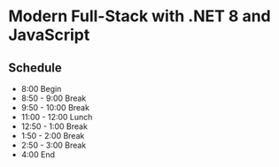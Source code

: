 # Modern Full-Stack with .NET 8 and JavaScript

## Schedule
- 8:00  Begin
- 8:50 - 9:00  Break
- 9:50 - 10:00  Break
- 11:00 - 12:00  Lunch
- 12:50 - 1:00  Break
- 1:50 - 2:00  Break
- 2:50 - 3:00  Break
- 4:00  End
